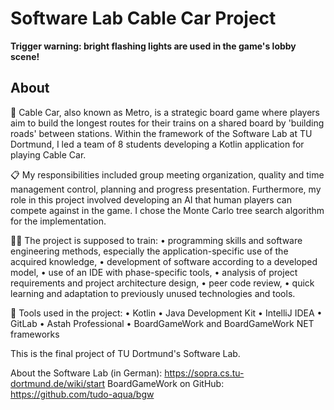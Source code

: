 # Software Lab Cable Car Project

**Trigger warning: bright flashing lights are used in the game's lobby scene!**

## About

🚗 Cable Car, also known as Metro, is a strategic board game where players aim to build the longest routes for their trains on a shared board by 'building roads' between stations. Within the framework of the Software Lab at TU Dortmund, I led a team of 8 students developing a Kotlin application for playing Cable Car.

📋 My responsibilities included group meeting organization, quality and time management control, planning and progress presentation. Furthermore, my role in this project involved developing an AI that human players can compete against in the game. I chose the Monte Carlo tree search algorithm for the implementation.

🏋️‍♀️ The project is supposed to train:
• programming skills and software engineering methods, especially the application-specific use of the acquired knowledge,
• development of software according to a developed model,
• use of an IDE with phase-specific tools,
• analysis of project requirements and project architecture design,
• peer code review,
• quick learning and adaptation to previously unused technologies and tools.

🔧 Tools used in the project:
• Kotlin
• Java Development Kit
• IntelliJ IDEA
• GitLab
• Astah Professional
• BoardGameWork and BoardGameWork NET frameworks

This is the final project of TU Dortmund's Software Lab.

About the Software Lab (in German): https://sopra.cs.tu-dortmund.de/wiki/start
BoardGameWork on GitHub: https://github.com/tudo-aqua/bgw
